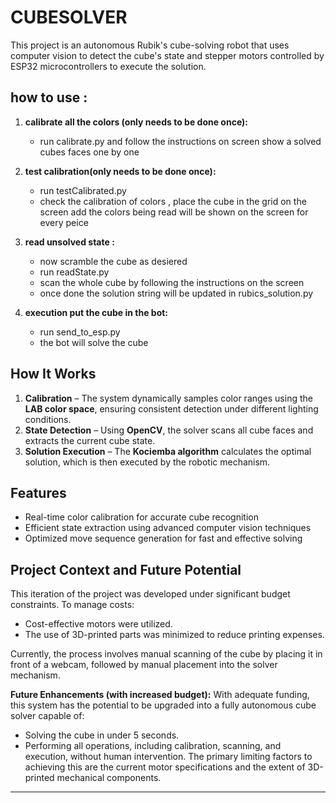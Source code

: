 # CUBESOLVER

This project is an autonomous Rubik's cube-solving robot that uses computer vision to detect the cube's state and stepper motors controlled by ESP32 microcontrollers to execute the solution.

## how to use :

1.  **calibrate all the colors (only needs to be done once):**
    *   run calibrate.py and follow the instructions on screen show a solved cubes faces one by one

2.  **test calibration(only needs to be done once):**
    *   run testCalibrated.py
    *   check the calibration of colors , place the cube in the grid on the screen add the colors being read will be shown on the screen for every peice

3.  **read unsolved state :**
    *   now scramble the cube as desiered
    *   run readState.py
    *   scan the whole cube by following the instructions on the screen
    *   once done the solution string will be updated in rubics\_solution.py

4.  **execution put the cube in the bot:**
    *   run send\_to\_esp.py
    *   the bot will solve the cube


## How It Works  
1. **Calibration** – The system dynamically samples color ranges using the **LAB color space**, ensuring consistent detection under different lighting conditions.  
2. **State Detection** – Using **OpenCV**, the solver scans all cube faces and extracts the current cube state.  
3. **Solution Execution** – The **Kociemba algorithm** calculates the optimal solution, which is then executed by the robotic mechanism.  

## Features  
- Real-time color calibration for accurate cube recognition  
- Efficient state extraction using advanced computer vision techniques  
- Optimized move sequence generation for fast and effective solving  
## Project Context and Future Potential

This iteration of the project was developed under significant budget constraints. To manage costs:
*   Cost-effective motors were utilized.
*   The use of 3D-printed parts was minimized to reduce printing expenses.

Currently, the process involves manual scanning of the cube by placing it in front of a webcam, followed by manual placement into the solver mechanism.

**Future Enhancements (with increased budget):**
With adequate funding, this system has the potential to be upgraded into a fully autonomous cube solver capable of:
*   Solving the cube in under 5 seconds.
*   Performing all operations, including calibration, scanning, and execution, without human intervention.
The primary limiting factors to achieving this are the current motor specifications and the extent of 3D-printed mechanical components.



---

